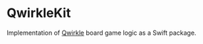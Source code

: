 # QwirkleKit

Implementation of [Qwirkle](https://www.mindware.orientaltrading.com/qwirkle-a2-32016.fltr) board game logic as a Swift package.

